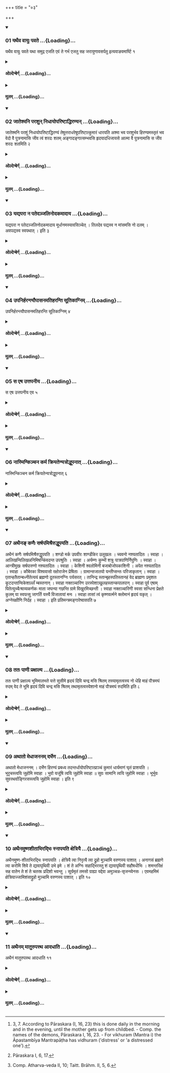 +++
title = "०३"

+++

<div class="js_include" includetitle="true" newlevelforh1="3" unfilled url="/vedAH_yajuH/taittirIyam/sUtram/hiraNyakeshI/gRhyam/vishvAsa-prastutiH/2/03/01_yathaiva_vAyuH_pavate.md">
<details open><summary><h3>01 यथैव वायुः पवते ...{Loading}...</h3></summary>

यथैव वायुः पवते यथा समुद्र एजति एवं ते गर्भ एजतु सह जरायुणावसर्पतु इत्यवाङवमार्ष्टि १
</details>
</div>
<div class="js_include collapsed" newlevelforh1="4" title="ओल्देन्बेर्ग्" unfilled url="/vedAH_yajuH/taittirIyam/sUtram/hiraNyakeshI/gRhyam/oldenberg/2/03/01_yathaiva_vAyuH_pavate.md">
<details><summary><h4>ओल्देन्बेर्ग् ...{Loading}...</h4></summary>

1. 'As the wind blows, as the ocean waves, thus may the embryo move; may it come forth together with the after-birth' - with (this verse) he strokes (her body) from above downwards.

</details>
</div>
<div class="js_include collapsed" newlevelforh1="4" title="मूलम्" unfilled url="/vedAH_yajuH/taittirIyam/sUtram/hiraNyakeshI/gRhyam/mUlam/2/03/01_yathaiva_vAyuH_pavate.md">
<details><summary><h4>मूलम् ...{Loading}...</h4></summary>

यथैव वायुः पवते यथा समुद्र एजति एवं ते गर्भ एजतु सह जरायुणावसर्पतु इत्यवाङवमार्ष्टि १
</details>
</div>
<div class="js_include" includetitle="true" newlevelforh1="3" unfilled url="/vedAH_yajuH/taittirIyam/sUtram/hiraNyakeshI/gRhyam/vishvAsa-prastutiH/2/03/02_jAteshmani_parashun_nidhAyo.md">
<details open><summary><h3>02 जातेश्मनि परशुन् निधायोपरिष्टाद्धिरण्यन् ...{Loading}...</h3></summary>

जातेश्मनि परशुं निधायोपरिष्टाद्धिरण्यं तेषूत्तराधरेषूपरिष्टात्कुमारं धारयति अश्मा भव परशुर्भव हिरण्यमस्तृतं भव वेदो वै पुत्रनामासि जीव त्वं शरदः शतम् अङ्गादङ्गात्सम्भवसि हृदयादधिजायसे आत्मा वै पुत्रनामासि स जीव शरदः शतमिति २
</details>
</div>
<div class="js_include collapsed" newlevelforh1="4" title="ओल्देन्बेर्ग्" unfilled url="/vedAH_yajuH/taittirIyam/sUtram/hiraNyakeshI/gRhyam/oldenberg/2/03/02_jAteshmani_parashun_nidhAyo.md">
<details><summary><h4>ओल्देन्बेर्ग् ...{Loading}...</h4></summary>

2. When the child is born, he lays an axe on a stone, and a piece of gold on that axe; after he has turned these things upside down (so that the stone lies uppermost), he holds the boy over them with (the two verses),

'Be a stone, be an axe, be insuperable gold. Thou indeed art the Veda called son; so live a hundred autumns.

'From limb by limb thou art produced; out of the heart thou art born. Thou indeed art the self (ātman) called son; so live a hundred autumns.'

</details>
</div>
<div class="js_include collapsed" newlevelforh1="4" title="मूलम्" unfilled url="/vedAH_yajuH/taittirIyam/sUtram/hiraNyakeshI/gRhyam/mUlam/2/03/02_jAteshmani_parashun_nidhAyo.md">
<details><summary><h4>मूलम् ...{Loading}...</h4></summary>

जातेश्मनि परशुं निधायोपरिष्टाद्धिरण्यं तेषूत्तराधरेषूपरिष्टात्कुमारं धारयति अश्मा भव परशुर्भव हिरण्यमस्तृतं भव वेदो वै पुत्रनामासि जीव त्वं शरदः शतम् अङ्गादङ्गात्सम्भवसि हृदयादधिजायसे आत्मा वै पुत्रनामासि स जीव शरदः शतमिति २
</details>
</div>
<div class="js_include" includetitle="true" newlevelforh1="3" unfilled url="/vedAH_yajuH/taittirIyam/sUtram/hiraNyakeshI/gRhyam/vishvAsa-prastutiH/2/03/03_yadyaparA_na_patedanjalinod.md">
<details open><summary><h3>03 यद्यपरा न पतेदञ्जलिनोदकमादाय ...{Loading}...</h3></summary>

यद्यपरा न पतेदञ्जलिनोदकमादाय मूर्धानमस्यावसिञ्चेत् । तिलदेव पद्यस्व न मांसमसि नो दलम् । अवपद्यस्व स्वपथात् । इति ३
</details>
</div>
<div class="js_include collapsed" newlevelforh1="4" title="ओल्देन्बेर्ग्" unfilled url="/vedAH_yajuH/taittirIyam/sUtram/hiraNyakeshI/gRhyam/oldenberg/2/03/03_yadyaparA_na_patedanjalinod.md">
<details><summary><h4>ओल्देन्बेर्ग् ...{Loading}...</h4></summary>

3. (The contents of this Sūtra are similar to those of Pāraskara I, 16, 2.)

</details>
</div>
<div class="js_include collapsed" newlevelforh1="4" title="मूलम्" unfilled url="/vedAH_yajuH/taittirIyam/sUtram/hiraNyakeshI/gRhyam/mUlam/2/03/03_yadyaparA_na_patedanjalinod.md">
<details><summary><h4>मूलम् ...{Loading}...</h4></summary>

यद्यपरा न पतेदञ्जलिनोदकमादाय मूर्धानमस्यावसिञ्चेत् । तिलदेव पद्यस्व न मांसमसि नो दलम् । अवपद्यस्व स्वपथात् । इति ३
</details>
</div>
<div class="js_include" includetitle="true" newlevelforh1="3" unfilled url="/vedAH_yajuH/taittirIyam/sUtram/hiraNyakeshI/gRhyam/vishvAsa-prastutiH/2/03/04_upanirharantyaupAsanamatiha.md">
<details open><summary><h3>04 उपनिर्हरन्त्यौपासनमतिहरन्ति सूतिकाग्निम् ...{Loading}...</h3></summary>

उपनिर्हरन्त्यौपासनमतिहरन्ति सूतिकाग्निम् ४
</details>
</div>
<div class="js_include collapsed" newlevelforh1="4" title="ओल्देन्बेर्ग्" unfilled url="/vedAH_yajuH/taittirIyam/sUtram/hiraNyakeshI/gRhyam/oldenberg/2/03/04_upanirharantyaupAsanamatiha.md">
<details><summary><h4>ओल्देन्बेर्ग् ...{Loading}...</h4></summary>

4. They take the Aupāsana (or regular Gṛhya) fire away, and they bring the Sūtikāgni (or the fire of the confinement).

</details>
</div>
<div class="js_include collapsed" newlevelforh1="4" title="मूलम्" unfilled url="/vedAH_yajuH/taittirIyam/sUtram/hiraNyakeshI/gRhyam/mUlam/2/03/04_upanirharantyaupAsanamatiha.md">
<details><summary><h4>मूलम् ...{Loading}...</h4></summary>

उपनिर्हरन्त्यौपासनमतिहरन्ति सूतिकाग्निम् ४
</details>
</div>
<div class="js_include" includetitle="true" newlevelforh1="3" unfilled url="/vedAH_yajuH/taittirIyam/sUtram/hiraNyakeshI/gRhyam/vishvAsa-prastutiH/2/03/05_sa_eSha_uttapanIya.md">
<details open><summary><h3>05 स एष उत्तपनीय ...{Loading}...</h3></summary>

स एष उत्तपनीय एव ५
</details>
</div>
<div class="js_include collapsed" newlevelforh1="4" title="ओल्देन्बेर्ग्" unfilled url="/vedAH_yajuH/taittirIyam/sUtram/hiraNyakeshI/gRhyam/oldenberg/2/03/05_sa_eSha_uttapanIya.md">
<details><summary><h4>ओल्देन्बेर्ग् ...{Loading}...</h4></summary>

5. That (fire) is only used for warming (dishes, etc.).

</details>
</div>
<div class="js_include collapsed" newlevelforh1="4" title="मूलम्" unfilled url="/vedAH_yajuH/taittirIyam/sUtram/hiraNyakeshI/gRhyam/mUlam/2/03/05_sa_eSha_uttapanIya.md">
<details><summary><h4>मूलम् ...{Loading}...</h4></summary>

स एष उत्तपनीय एव ५
</details>
</div>
<div class="js_include" includetitle="true" newlevelforh1="3" unfilled url="/vedAH_yajuH/taittirIyam/sUtram/hiraNyakeshI/gRhyam/vishvAsa-prastutiH/2/03/06_nAsminkinchana_karma_kriyat.md">
<details open><summary><h3>06 नास्मिन्किञ्चन कर्म क्रियतेन्यत्रोद्धूपनात् ...{Loading}...</h3></summary>

नास्मिन्किञ्चन कर्म क्रियतेन्यत्रोद्धूपनात् ६
</details>
</div>
<div class="js_include collapsed" newlevelforh1="4" title="ओल्देन्बेर्ग्" unfilled url="/vedAH_yajuH/taittirIyam/sUtram/hiraNyakeshI/gRhyam/oldenberg/2/03/06_nAsminkinchana_karma_kriyat.md">
<details><summary><h4>ओल्देन्बेर्ग् ...{Loading}...</h4></summary>

6. No ceremonies are performed with it except the fumigation (see the next Sūtra).

</details>
</div>
<div class="js_include collapsed" newlevelforh1="4" title="मूलम्" unfilled url="/vedAH_yajuH/taittirIyam/sUtram/hiraNyakeshI/gRhyam/mUlam/2/03/06_nAsminkinchana_karma_kriyat.md">
<details><summary><h4>मूलम् ...{Loading}...</h4></summary>

नास्मिन्किञ्चन कर्म क्रियतेन्यत्रोद्धूपनात् ६
</details>
</div>
<div class="js_include" includetitle="true" newlevelforh1="3" unfilled url="/vedAH_yajuH/taittirIyam/sUtram/hiraNyakeshI/gRhyam/vishvAsa-prastutiH/2/03/07_athaina~N_kaNaiH_sarShapami.md">
<details open><summary><h3>07 अथैनङ् कणैः सर्षपमिश्रैरुद्धूपयति ...{Loading}...</h3></summary>

अथैनं कणैः सर्षपमिश्रैरुद्धूपयति । शण्डो मर्क उपवीरः शाण्डीकेर उलूखलः । च्यवनो नश्यतादितः । स्वाहा । आलिखन्विलिखन्ननिमिषन्किंवदन्त उपश्रुतिः । स्वाहा । अर्यम्णः कुम्भी शत्रुः पात्रपाणिर्निपुणिः । स्वाहा । आन्त्रीमुखः सर्षपारुणो नश्यतादितः । स्वाहा । केशिनी श्वलोमिनी बजाबोजोपकाशिनी । अपेत नश्यतादितः । स्वाहा । कौबेरका विश्ववासो रक्षोराजेन प्रेषिताः । ग्रामान्सजातयो यन्तीप्सन्तः परिजाकृतान् । स्वाहा । एतान्हतैतान्बध्नीतेत्ययं ब्रह्मणो दूतस्तानग्निः पर्यसरत् । तानिन्द्र स्तान्बृहस्पतिस्तानहं वेद ब्राह्मणः प्रमृशतः कूटदन्तान्विकेशाल्लँ म्बस्तनान् । स्वाहा नक्तञ्चारिण उरस्पेशाञ्छूलहस्तान्कपालपान् । स्वाहा पूर्व एषाम् पितेत्युच्चैःश्राव्यकर्णकः माता जघन्या गछन्ति ग्रामे विखुरमिच्छन्ती । स्वाहा नक्तञ्चारिणी स्वसा सन्धिना प्रेक्षते कुलम् या स्वपत्सु जागर्ति यस्यै विजातायां मनः । स्वाहा तासां त्वं कृष्णवर्त्मने क्लोमानं हृदयं यकृत् । अग्नेयक्षीणि निर्दह । स्वाहा । इति प्रतिमन्त्रमङ्गारेष्वावपति ७
</details>
</div>
<div class="js_include collapsed" newlevelforh1="4" title="ओल्देन्बेर्ग्" unfilled url="/vedAH_yajuH/taittirIyam/sUtram/hiraNyakeshI/gRhyam/oldenberg/2/03/07_athaina~N_kaNaiH_sarShapami.md">
<details><summary><h4>ओल्देन्बेर्ग् ...{Loading}...</h4></summary>

7. [^1]  He fumigates (the child) with small grains mixed with mustard seeds. These he throws into the coals (of the Sūtikāgni) (eleven times, each time with one of the following Mantras):


[^1]:  3, 7. According to Pāraskara (I, 16, 23) this is done daily in the morning and in the evening, until the mother gets up from childbed. - Comp. the names of the demons, Pāraskara I, 16, 23. - For vikhuram (Mantra i) the Āpastambīya Mantrapāṭha has vidhuram ('distress' or 'a distressed one').

(a) 'May Śaṇḍa and Marka, Upavīra, Śāṇḍikera, Ulūkhala, Cyavana vanish from here. Svāhā!

(b) 'Ālikhat, Vilikhat, Animiṣa, Kiṃvadanta, Upaśruti. Svāhā!

(c) 'Aryamṇa, Kumbhin, Śatru, Pātrapāṇi, Nipuṇi. Svāhā!

(d) 'May Āntrīmukha, Sarshapāruṇa vanish from here. Svāhā!

(e) 'Keśinī, Śvalominī, Bajābojā, Upakāśini - go away, vanish from here. Svāhā!

(f) 'The servants of Kuvera, Viśvavāsa (?), sent by the king of demons, all of one common origin, walk through the villages, visiting those who wake (?). Svāhā!

(g) '"Kill them! Bind them!" thus (says) this messenger of Brahman. Agni has encompassed them. Indra knows them; Bṛhaspati knows them; I the Brāhmaṇa know them who seize (men), who have prominent teeth, rugged hair, hanging breasts. Svāhā!

(h) 'The night-walkers, wearing ornaments on their breasts, with lances in their hands, drinking out of skulls! Svāhā!

(i) 'Their father Uccaiḥśrāvyakarṇaka walks (?) at their head, their mother walks in the rear, seeking a vikhura (?) in the village. Svāhā!

(k) 'The sister, the night-walker, looks at the family through the rift (?) - she who wakes while people sleep, whose mind is turned on the wife that has become mother. Svāhā!

(l) 'O god with the black path, Agni, burn the lungs, the hearts, the livers of those (female demons); burn their eyes. Svāhā!'

</details>
</div>
<div class="js_include collapsed" newlevelforh1="4" title="मूलम्" unfilled url="/vedAH_yajuH/taittirIyam/sUtram/hiraNyakeshI/gRhyam/mUlam/2/03/07_athaina~N_kaNaiH_sarShapami.md">
<details><summary><h4>मूलम् ...{Loading}...</h4></summary>

अथैनं कणैः सर्षपमिश्रैरुद्धूपयति । शण्डो मर्क उपवीरः शाण्डीकेर उलूखलः । च्यवनो नश्यतादितः । स्वाहा । आलिखन्विलिखन्ननिमिषन्किंवदन्त उपश्रुतिः । स्वाहा । अर्यम्णः कुम्भी शत्रुः पात्रपाणिर्निपुणिः । स्वाहा । आन्त्रीमुखः सर्षपारुणो नश्यतादितः । स्वाहा । केशिनी श्वलोमिनी बजाबोजोपकाशिनी । अपेत नश्यतादितः । स्वाहा । कौबेरका विश्ववासो रक्षोराजेन प्रेषिताः । ग्रामान्सजातयो यन्तीप्सन्तः परिजाकृतान् । स्वाहा । एतान्हतैतान्बध्नीतेत्ययं ब्रह्मणो दूतस्तानग्निः पर्यसरत् । तानिन्द्र स्तान्बृहस्पतिस्तानहं वेद ब्राह्मणः प्रमृशतः कूटदन्तान्विकेशाल्लँ म्बस्तनान् । स्वाहा नक्तञ्चारिण उरस्पेशाञ्छूलहस्तान्कपालपान् । स्वाहा पूर्व एषाम् पितेत्युच्चैःश्राव्यकर्णकः माता जघन्या गछन्ति ग्रामे विखुरमिच्छन्ती । स्वाहा नक्तञ्चारिणी स्वसा सन्धिना प्रेक्षते कुलम् या स्वपत्सु जागर्ति यस्यै विजातायां मनः । स्वाहा तासां त्वं कृष्णवर्त्मने क्लोमानं हृदयं यकृत् । अग्नेयक्षीणि निर्दह । स्वाहा । इति प्रतिमन्त्रमङ्गारेष्वावपति ७
</details>
</div>
<div class="js_include" includetitle="true" newlevelforh1="3" unfilled url="/vedAH_yajuH/taittirIyam/sUtram/hiraNyakeshI/gRhyam/vishvAsa-prastutiH/2/03/08_tataH_pANI_praxAlya.md">
<details open><summary><h3>08 ततः पाणी प्रक्षाल्य ...{Loading}...</h3></summary>

ततः पाणी प्रक्षाल्य भूमिमालभते यत्ते सुसीमे हृदयं दिवि चन्द्र मसि श्रितम् तस्यामृतत्वस्य नो धेहि माहं पौत्रमघं रुदम् वेद ते भूमि हृदयं दिवि चन्द्र मसि श्रितम् तथामृतत्वस्येशानो माहं पौत्रमघं रुदमिति इति ८
</details>
</div>
<div class="js_include collapsed" newlevelforh1="4" title="ओल्देन्बेर्ग्" unfilled url="/vedAH_yajuH/taittirIyam/sUtram/hiraNyakeshI/gRhyam/oldenberg/2/03/08_tataH_pANI_praxAlya.md">
<details><summary><h4>ओल्देन्बेर्ग् ...{Loading}...</h4></summary>

8. [^2]  Then he washes his hands and touches the ground with (the verses), 'O thou whose hair is well parted! Thy heart that dwells in heaven, in the moon: of that immortality impart to us. May I not weep over distress (falling to my lot) through my sons.


[^2]:  Pāraskara I, 6, 17.

'I know thy heart, O earth, that dwells in heaven, in the moon: thus may I, the lord of immortality, not weep over distress (falling to my lot) through my sons.'

</details>
</div>
<div class="js_include collapsed" newlevelforh1="4" title="मूलम्" unfilled url="/vedAH_yajuH/taittirIyam/sUtram/hiraNyakeshI/gRhyam/mUlam/2/03/08_tataH_pANI_praxAlya.md">
<details><summary><h4>मूलम् ...{Loading}...</h4></summary>

ततः पाणी प्रक्षाल्य भूमिमालभते यत्ते सुसीमे हृदयं दिवि चन्द्र मसि श्रितम् तस्यामृतत्वस्य नो धेहि माहं पौत्रमघं रुदम् वेद ते भूमि हृदयं दिवि चन्द्र मसि श्रितम् तथामृतत्वस्येशानो माहं पौत्रमघं रुदमिति इति ८
</details>
</div>
<div class="js_include" includetitle="true" newlevelforh1="3" unfilled url="/vedAH_yajuH/taittirIyam/sUtram/hiraNyakeshI/gRhyam/vishvAsa-prastutiH/2/03/09_athAto_medhAjananam_darbheN.md">
<details open><summary><h3>09 अथातो मेधाजननम् दर्भेण ...{Loading}...</h3></summary>

अथातो मेधाजननम् । दर्भेण हिरण्यं प्रबध्य तदन्तर्धायोपरिष्टात्प्राञ्चं कुमारं धार्यमाणं घृतं प्राशयति । भूरृचस्त्वयि जुहोमि स्वाहा । भुवो यजूंषि त्वयि जुहोमि स्वाहा ॥ सुवः सामानि त्वयि जुहोमि स्वाहा । भूर्भुवः सुवरथर्वाङ्गिरसस्त्वयि जुहोमि स्वाहा । इति ९
</details>
</div>
<div class="js_include collapsed" newlevelforh1="4" title="ओल्देन्बेर्ग्" unfilled url="/vedAH_yajuH/taittirIyam/sUtram/hiraNyakeshI/gRhyam/oldenberg/2/03/09_athAto_medhAjananam_darbheN.md">
<details><summary><h4>ओल्देन्बेर्ग् ...{Loading}...</h4></summary>

9. Now (follows) the medhājanana (or production of intelligence). With (an instrument of) gold over which he has laid a Darbha shoot tied (to that piece of gold) he gives to the child, which is held so that it faces the east, ghee to eat, with the formulas, 'Bhūḥ! I sacrifice the Ṛcas over thee! Bhuvaḥ! I sacrifice the Yajus over thee! Suvaḥ! I sacrifice the Sāmans over thee! Bhūr bhuvaḥ suvaḥ! I sacrifice the Atharvan and Aṅgiras hymns over thee!'

</details>
</div>
<div class="js_include collapsed" newlevelforh1="4" title="मूलम्" unfilled url="/vedAH_yajuH/taittirIyam/sUtram/hiraNyakeshI/gRhyam/mUlam/2/03/09_athAto_medhAjananam_darbheN.md">
<details><summary><h4>मूलम् ...{Loading}...</h4></summary>

अथातो मेधाजननम् । दर्भेण हिरण्यं प्रबध्य तदन्तर्धायोपरिष्टात्प्राञ्चं कुमारं धार्यमाणं घृतं प्राशयति । भूरृचस्त्वयि जुहोमि स्वाहा । भुवो यजूंषि त्वयि जुहोमि स्वाहा ॥ सुवः सामानि त्वयि जुहोमि स्वाहा । भूर्भुवः सुवरथर्वाङ्गिरसस्त्वयि जुहोमि स्वाहा । इति ९
</details>
</div>
<div class="js_include" includetitle="true" newlevelforh1="3" unfilled url="/vedAH_yajuH/taittirIyam/sUtram/hiraNyakeshI/gRhyam/vishvAsa-prastutiH/2/03/10_athainamuShNashItAbhiradbhi.md">
<details open><summary><h3>10 अथैनमुष्णशीताभिरद्भिः स्नापयति क्षेत्रियै ...{Loading}...</h3></summary>

अथैनमुष्ण-शीताभिरद्भिः स्नापयति । क्षेत्रियै त्वा निरृत्यै त्वा द्रुहो मुञ्चामि वरुणस्य पाशात् । अनागसं ब्रह्मणे त्वा करोमि शिवे ते द्यावापृथिवी उभे इमे । शं ते अग्निः सहाद्भिरस्तु शं द्यावापृथिवी सहौषधीभिः । शमन्तरिक्षं सह वातेन ते शं ते चतस्रः प्रदिशो भवन्तु । सूर्यमृतं तमसो ग्राह्या यद्देवा अमुञ्चन्न-सृजन्व्येनसः । एवमहमिमं क्षेत्रियाज्जामिशंसाद्द्रुहो मुञ्चामि वरुणस्य पाशात् । इति १०
</details>
</div>
<div class="js_include collapsed" newlevelforh1="4" title="ओल्देन्बेर्ग्" unfilled url="/vedAH_yajuH/taittirIyam/sUtram/hiraNyakeshI/gRhyam/oldenberg/2/03/10_athainamuShNashItAbhiradbhi.md">
<details><summary><h4>ओल्देन्बेर्ग् ...{Loading}...</h4></summary>

10. [^3]  He then bathes the child with lukewarm water with (the following Mantras):


[^3]:  Comp. Atharva-veda II, 10; Taitt. Brāhm. II, 5, 6.

'From chronic disease, from destruction, from wile, from Varuṇa's fetter I release thee. I make thee guiltless before the Brahman; may both Heaven and Earth be kind towards thee.

'May Agni together with the waters bring thee bliss, Heaven and Earth together with the herbs; may the air together with the wind bring thee bliss; may the four quarters of the heaven bring thee bliss.

'Rightly have the gods released the sun from darkness and from the seizing demon; they have dismissed him from guilt; thus I deliver this boy from chronic disease, from curse that comes from his kin, from wile, from Varuṇa's fetter.'

</details>
</div>
<div class="js_include collapsed" newlevelforh1="4" title="मूलम्" unfilled url="/vedAH_yajuH/taittirIyam/sUtram/hiraNyakeshI/gRhyam/mUlam/2/03/10_athainamuShNashItAbhiradbhi.md">
<details><summary><h4>मूलम् ...{Loading}...</h4></summary>

अथैनमुष्ण-शीताभिरद्भिः स्नापयति । क्षेत्रियै त्वा निरृत्यै त्वा द्रुहो मुञ्चामि वरुणस्य पाशात् । अनागसं ब्रह्मणे त्वा करोमि शिवे ते द्यावापृथिवी उभे इमे । शं ते अग्निः सहाद्भिरस्तु शं द्यावापृथिवी सहौषधीभिः । शमन्तरिक्षं सह वातेन ते शं ते चतस्रः प्रदिशो भवन्तु । सूर्यमृतं तमसो ग्राह्या यद्देवा अमुञ्चन्न-सृजन्व्येनसः । एवमहमिमं क्षेत्रियाज्जामिशंसाद्द्रुहो मुञ्चामि वरुणस्य पाशात् । इति १०
</details>
</div>
<div class="js_include" includetitle="true" newlevelforh1="3" unfilled url="/vedAH_yajuH/taittirIyam/sUtram/hiraNyakeshI/gRhyam/vishvAsa-prastutiH/2/03/11_athainam_mAturupastha_Adadh.md">
<details open><summary><h3>11 अथैनम् मातुरुपस्थ आदधाति ...{Loading}...</h3></summary>

अथैनं मातुरुपस्थ आदधाति ११
</details>
</div>
<div class="js_include collapsed" newlevelforh1="4" title="ओल्देन्बेर्ग्" unfilled url="/vedAH_yajuH/taittirIyam/sUtram/hiraNyakeshI/gRhyam/oldenberg/2/03/11_athainam_mAturupastha_Adadh.md">
<details><summary><h4>ओल्देन्बेर्ग् ...{Loading}...</h4></summary>

11. He then places the child in his mother's lap with (the verse):

</details>
</div>
<div class="js_include collapsed" newlevelforh1="4" title="मूलम्" unfilled url="/vedAH_yajuH/taittirIyam/sUtram/hiraNyakeshI/gRhyam/mUlam/2/03/11_athainam_mAturupastha_Adadh.md">
<details><summary><h4>मूलम् ...{Loading}...</h4></summary>

अथैनं मातुरुपस्थ आदधाति ११
</details>
</div>

